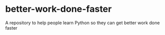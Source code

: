 # better-work-done-faster
A repository to help people learn Python so they can get better work done faster
